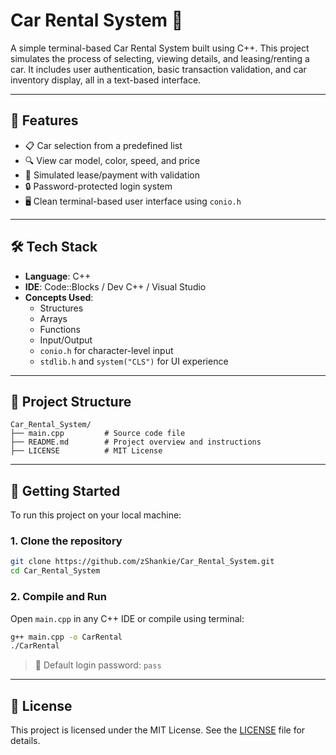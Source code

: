 # Car Rental System 🚗

A simple terminal-based Car Rental System built using C++. This project simulates the process of selecting, viewing details, and leasing/renting a car. It includes user authentication, basic transaction validation, and car inventory display, all in a text-based interface.

---

## 🚀 Features

- 📋 Car selection from a predefined list
- 🔍 View car model, color, speed, and price
- 🧾 Simulated lease/payment with validation
- 🔒 Password-protected login system
- 🖥️ Clean terminal-based user interface using `conio.h`

---

## 🛠 Tech Stack

- **Language**: C++
- **IDE**: Code::Blocks / Dev C++ / Visual Studio
- **Concepts Used**:
  - Structures
  - Arrays
  - Functions
  - Input/Output
  - `conio.h` for character-level input
  - `stdlib.h` and `system("CLS")` for UI experience

---

## 📁 Project Structure

```
Car_Rental_System/
├── main.cpp         # Source code file
├── README.md        # Project overview and instructions
├── LICENSE          # MIT License
```

---

## 🧪 Getting Started

To run this project on your local machine:

### 1. Clone the repository

```bash
git clone https://github.com/zShankie/Car_Rental_System.git
cd Car_Rental_System
```

### 2. Compile and Run

Open `main.cpp` in any C++ IDE or compile using terminal:

```bash
g++ main.cpp -o CarRental
./CarRental
```

> 🔑 Default login password: `pass`

---

## 📜 License

This project is licensed under the MIT License. See the [LICENSE](./LICENSE) file for details.

